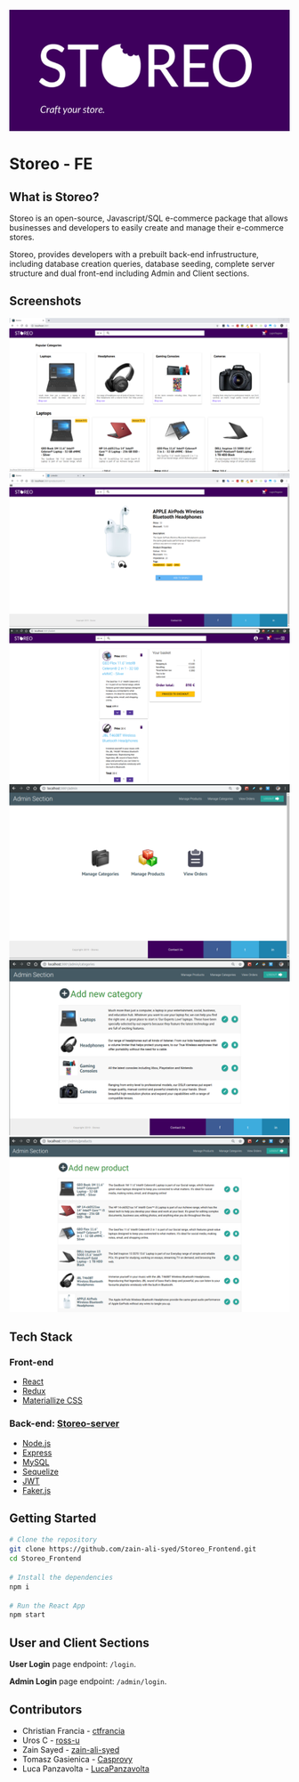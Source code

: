 ![Storeo Logo](/images/storeo_logo.png)

# Storeo - FE


## What is Storeo?
Storeo is an open-source, Javascript/SQL e-commerce package that allows businesses and developers to easily create and manage their e-commerce stores.

Storeo, provides developers with a prebuilt back-end infrustructure, including database creation queries, database seeding, complete server structure and dual front-end including Admin and Client sections. 

## Screenshots
![Storeo Screenshots](/images/homepage.png)
![Storeo Screenshots](/images/headphones.png)
![Storeo Screenshots](/images/basket.png)
![Storeo Screenshots](/images/admin_section1.png)
![Storeo Screenshots](/images/admin_section2.png)
![Storeo Screenshots](/images/admin_section3.png)

## Tech Stack

### Front-end
* [React](https://facebook.github.io/react-native/)
* [Redux](https://redux.js.org/)
* [Materiallize CSS](https://expo.io/)

### Back-end: [Storeo-server](https://github.com/ctfrancia/Storeo-server)
* [Node.js](https://nodejs.org/en/)
* [Express](https://expressjs.com/)
* [MySQL](https://www.mysql.com/)
* [Sequelize](http://docs.sequelizejs.com/)
* [JWT](https://jwt.io/) 
* [Faker.js](https://github.com/Marak/faker.js)



## Getting Started

```bash
# Clone the repository
git clone https://github.com/zain-ali-syed/Storeo_Frontend.git
cd Storeo_Frontend

# Install the dependencies
npm i

# Run the React App
npm start
```

## User and Client Sections

**User Login** page endpoint: `/login`.

**Admin Login** page endpoint: `/admin/login`.

## Contributors
* Christian Francia - [ctfrancia](https://github.com/ctfrancia)
* Uros C - [ross-u](https://github.com/ross-u)
* Zain Sayed - [zain-ali-syed](https://github.com/zain-ali-syed)
* Tomasz Gasienica - [Casprovy](https://github.com/Casprovy)
* Luca Panzavolta - [LucaPanzavolta](https://github.com/LucaPanzavolta)

